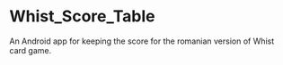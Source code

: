 # Whist_Score_Table

An Android app for keeping the score for the romanian version of Whist card game.
